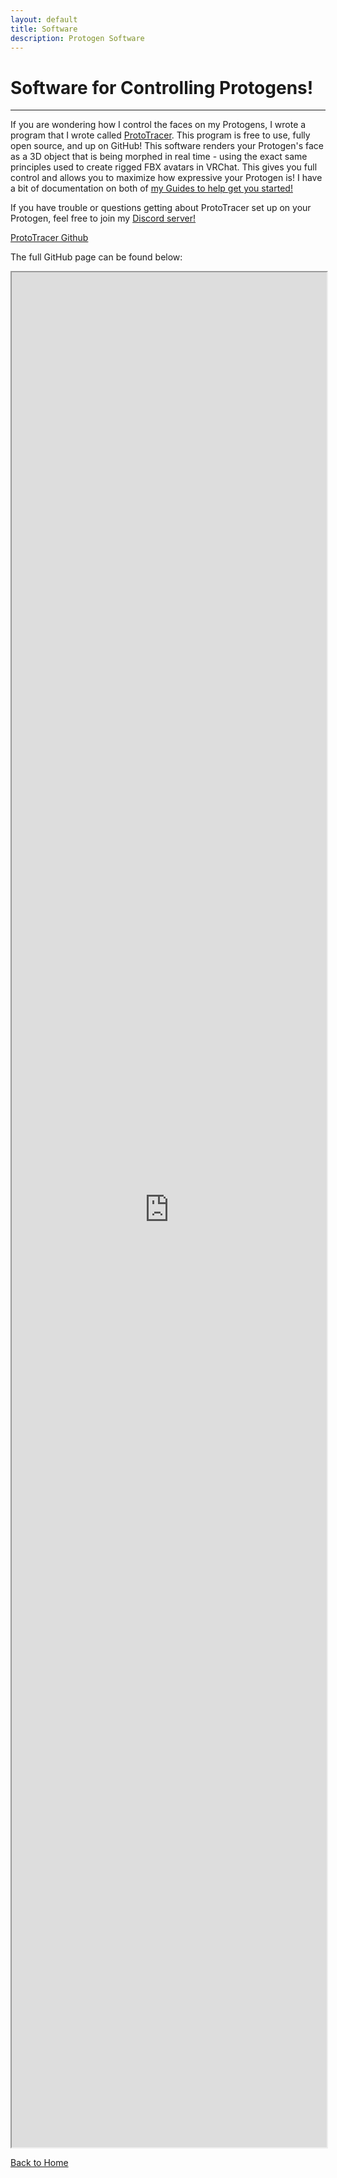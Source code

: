 ```yaml
---
layout: default
title: Software
description: Protogen Software
---
```


# Software for Controlling Protogens!
* * *

If you are wondering how I control the faces on my Protogens, I wrote a program that I wrote called <a href="https://github.com/coelacant1/ProtoTracer" title="ProtoTracer Github"><i class="fa fa-github" aria-hidden="true"></i></a>[ProtoTracer](https://github.com/coelacant1/ProtoTracer). This program is free to use, fully open source, and up on GitHub! This software renders your Protogen's face as a 3D object that is being morphed in real time - using the exact same principles used to create rigged FBX avatars in VRChat. This gives you full control and allows you to maximize how expressive your Protogen is! I have a bit of documentation on both of [my Guides to help get you started!](./Guides.html)

If you have trouble or questions getting about ProtoTracer set up on your Protogen, feel free to join my <a href="https://www.discord.gg/YwaWnhJ" title="Discord"><i class="fa fa-brands fa-discord" aria-hidden="true"></i></a> [Discord server!](https://discord.com/invite/YwaWnhJ)

<a href="https://github.com/coelacant1/ProtoTracer" title="ProtoTracer GitHub"><i class="fa fa-github" aria-hidden="true"></i></a>[  ProtoTracer Github](https://github.com/coelacant1/ProtoTracer)

The full GitHub page can be found below:
<iframe src="https://github.com/coelacant1/ProtoTracer" style="width: 100%; height: 75vh;" title="ProtoTracer Github"></iframe>


[Back to Home](./)
